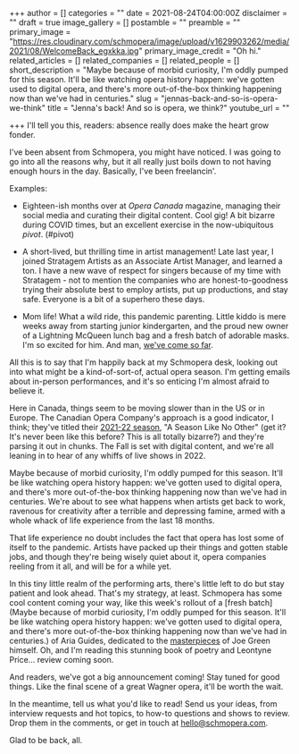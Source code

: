 +++
author = []
categories = ""
date = 2021-08-24T04:00:00Z
disclaimer = ""
draft = true
image_gallery = []
postamble = ""
preamble = ""
primary_image = "https://res.cloudinary.com/schmopera/image/upload/v1629903262/media/2021/08/WelcomeBack_egxkka.jpg"
primary_image_credit = "Oh hi."
related_articles = []
related_companies = []
related_people = []
short_description = "Maybe because of morbid curiosity, I'm oddly pumped for this season. It'll be like watching opera history happen: we've gotten used to digital opera, and there's more out-of-the-box thinking happening now than we've had in centuries."
slug = "jennas-back-and-so-is-opera-we-think"
title = "Jenna's back! And so is opera, we think?"
youtube_url = ""

+++
I'll tell you this, readers: absence really does make the heart grow fonder.

I've been absent from Schmopera, you might have noticed. I was going to go into all the reasons why, but it all really just boils down to not having enough hours in the day. Basically, I've been freelancin'.

Examples:

* Eighteen-ish months over at _Opera Canada_ magazine, managing their social media and curating their digital content. Cool gig! A bit bizarre during COVID times, but an excellent exercise in the now-ubiquitous _pivot_. (#pivot)


* A short-lived, but thrilling time in artist management! Late last year, I joined Stratagem Artists as an Associate Artist Manager, and learned a ton. I have a new wave of respect for singers because of my time with Stratagem - not to mention the companies who are honest-to-goodness trying their absolute best to employ artists, put up productions, and stay safe. Everyone is a bit of a superhero these days.
* Mom life! What a wild ride, this pandemic parenting. Little kiddo is mere weeks away from starting junior kindergarten, and the proud new owner of a Lightning McQueen lunch bag and a fresh batch of adorable masks. I'm so excited for him. And man, [we've come so far](https://www.facebook.com/235018263337389/photos/pb.100063763651757.-2207520000../855167714655771/?type=3).

All this is to say that I'm happily back at my Schmopera desk, looking out into what might be a kind-of-sort-of, actual opera season. I'm getting emails about in-person performances, and it's so enticing I'm almost afraid to believe it. 

Here in Canada, things seem to be moving slower than in the US or in Europe. The Canadian Opera Company's approach is a good indicator, I think; they've titled their [2021-22 season](https://www.coc.ca/2122), "A Season Like No Other" (get it? It's never been like this before? This is all totally bizarre?) and they're parsing it out in chunks. The Fall is set with digital content, and we're all leaning in to hear of any whiffs of live shows in 2022.

Maybe because of morbid curiosity, I'm oddly pumped for this season. It'll be like watching opera history happen: we've gotten used to digital opera, and there's more out-of-the-box thinking happening now than we've had in centuries. We're about to see what happens when artists get back to work, ravenous for creativity after a terrible and depressing famine, armed with a whole whack of life experience from the last 18 months. 

That life experience no doubt includes the fact that opera has lost some of itself to the pandemic. Artists have packed up their things and gotten stable jobs, and though they're being wisely quiet about it, opera companies reeling from it all, and will be for a while yet.

In this tiny little realm of the performing arts, there's little left to do but stay patient and look ahead. That's my strategy, at least. Schmopera has some cool content coming your way, like this week's rollout of a [fresh batch](Maybe because of morbid curiosity, I'm oddly pumped for this season. It'll be like watching opera history happen: we've gotten used to digital opera, and there's more out-of-the-box thinking happening now than we've had in centuries.) of Aria Guides, dedicated to the [masterpieces](https://www.schmopera.com/aria-guides-pace-pace-mio-dio/) of Joe Green himself. Oh, and I'm reading this stunning book of poetry and Leontyne Price... review coming soon.

And readers, we've got a big announcement coming! Stay tuned for good things. Like the final scene of a great Wagner opera, it'll be worth the wait.

In the meantime, tell us what you'd like to read! Send us your ideas, from interview requests and hot topics, to how-to questions and shows to review. Drop them in the comments, or get in touch at [hello@schmopera.com](mailto:hello@schmopera.com).

Glad to be back, all.